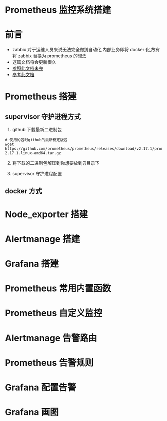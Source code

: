 # Prometheus 监控系统搭建


# 前言

- zabbix 对于运维人员来说无法完全做到自动化,内部业务即将 docker 化,故有将 zabbix 替换为 prometheus 的想法
- 这篇文档将会更新很久
- [参照此文档未完](https://songjiayang.gitbooks.io/prometheus/)
- [参考此文档](https://yunlzheng.gitbook.io/prometheus-book/)

# Prometheus 搭建

## supervisor 守护进程方式

1. github 下载最新二进制包

```
# 使用的包时github的最新稳定版包
wget https://github.com/prometheus/prometheus/releases/download/v2.17.1/prometheus-2.17.1.linux-amd64.tar.gz
```

2. 将下载的二进制包解压到你想要放到的目录下

3. supervisor 守护进程配置

## docker 方式

# Node_exporter 搭建

# Alertmanage 搭建

# Grafana 搭建

# Prometheus 常用内置函数

# Prometheus 自定义监控

# Alertmanage 告警路由

# Prometheus 告警规则

# Grafana 配置告警

# Grafana 画图

